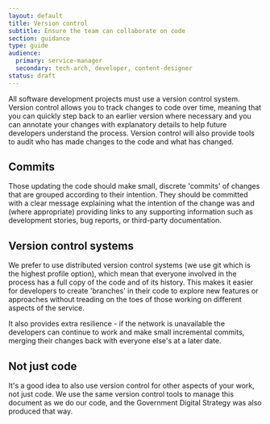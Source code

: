 ```yaml
---
layout: default
title: Version control
subtitle: Ensure the team can collaborate on code
section: guidance
type: guide
audience:
  primary: service-manager
  secondary: tech-arch, developer, content-designer
status: draft
---
```


All software development projects must use a version control system. Version control allows you to track changes to code over time, meaning that you can quickly step back to an earlier version where necessary and you can annotate your changes with explanatory details to help future developers understand the process. Version control will also provide tools to audit who has made changes to the code and what has changed.

## Commits

Those updating the code should make small, discrete 'commits' of changes that are grouped according to their intention. They should be committed with a clear message explaining what the intention of the change was and (where appropriate) providing links to any supporting information such as development stories, bug reports, or third-party documentation.

## Version control systems

We prefer to use distributed version control systems (we use git which is the highest profile option), which mean that everyone involved in the process has a full copy of the code and of its history. This makes it easier for developers to create 'branches' in their code to explore new features or approaches without treading on the toes of those working on different aspects of the service. 

It also provides extra resilience - if the network is unavailable the developers can continue to work and make small incremental commits, merging their changes back with everyone else's at a later date.

## Not just code

It's a good idea to also use version control for other aspects of your work, not just code. We use the same version control tools to manage this document as we do our code, and the Government Digital Strategy was also produced that way.
